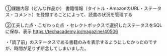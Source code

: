 ①課題内容（どんな作品か）
書籍情報（タイトル・AmazonのURL・ステータス・コメント）を登録することによって、読書の状況を管理する

②工夫した点・こだわった点
・セレクトボックスで選択したステータスをSQLに保存、表示
https://techacademy.jp/magazine/40506

・「読了前」のステータスである書籍のみを表示するようにしたかったのですが、時間が足りず断念してしまいました。


